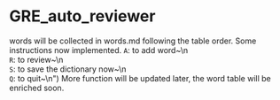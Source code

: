 # GRE_auto_reviewer
words will be collected in words.md following the table order.
Some instructions now implemented.
`A`: to add word~\n\
`R`: to review~\n\
`S`: to save the dictionary now~\n\
`Q`: to quit~\n")
More function will be updated later, the word table will be enriched soon.
